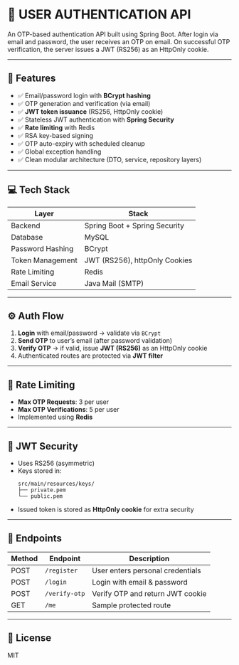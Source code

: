 
# 🔐 USER AUTHENTICATION API

An OTP-based authentication API built using Spring Boot. After login via email and password, the user receives an OTP on email. On successful OTP verification, the server issues a JWT (RS256) as an HttpOnly cookie.

---

## 🚀 Features

- ✅ Email/password login with **BCrypt hashing**
- ✅ OTP generation and verification (via email)
- ✅ **JWT token issuance** (RS256, HttpOnly cookie)
- ✅ Stateless JWT authentication with **Spring Security**
- ✅ **Rate limiting** with Redis
- ✅ RSA key-based signing
- ✅ OTP auto-expiry with scheduled cleanup
- ✅ Global exception handling
- ✅ Clean modular architecture (DTO, service, repository layers)

---

## 💻 Tech Stack

| Layer             | Stack                              |
| ----------------- | ---------------------------------- |
| Backend           | Spring Boot + Spring Security      |
| Database          | MySQL                              |
| Password Hashing  | BCrypt                             |
| Token Management  | JWT (RS256), httpOnly Cookies      |
| Rate Limiting     | Redis                              |
| Email Service     | Java Mail (SMTP)                   |

---

## ⚙️ Auth Flow

1. **Login** with email/password → validate via `BCrypt`
2. **Send OTP** to user’s email (after password validation)
3. **Verify OTP** → if valid, issue **JWT (RS256)** as an HttpOnly cookie
4. Authenticated routes are protected via **JWT filter**

---

## 🚦 Rate Limiting

- **Max OTP Requests**: 3 per user
- **Max OTP Verifications**: 5 per user
- Implemented using **Redis**

---

## 🔐 JWT Security

- Uses RS256 (asymmetric)
- Keys stored in:
  ```
  src/main/resources/keys/
  ├── private.pem
  └── public.pem
  ```
- Issued token is stored as **HttpOnly cookie** for extra security

---

## 📮 Endpoints

| Method | Endpoint         | Description                      |
|--------|------------------|----------------------------------|
| POST   | `/register`      | User enters personal credentials |
| POST   | `/login`         | Login with email & password      |
| POST   | `/verify-otp`    | Verify OTP and return JWT cookie |
| GET    | `/me       `     | Sample protected route           |

---

## 📄 License

MIT
